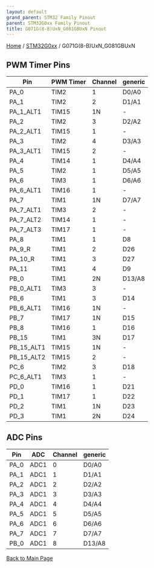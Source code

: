 ```yaml
---
layout: default
grand_parent: STM32 Family Pinout
parent: STM32G0xx Family Pinout
title: G071G(8-B)UxN_G081GBUxN Pinout
---
```


[Home](../../index.md) / [STM32G0xx](../index.md) / G071G(8-B)UxN_G081GBUxN

## PWM Timer Pins

| Pin | PWM Timer | Channel | generic |
| --- | --- | --- | --- |
| PA_0 | TIM2 | 1 | D0/A0 |
| PA_1 | TIM2 | 2 | D1/A1 |
| PA_1_ALT1 | TIM15 | 1N | - |
| PA_2 | TIM2 | 3 | D2/A2 |
| PA_2_ALT1 | TIM15 | 1 | - |
| PA_3 | TIM2 | 4 | D3/A3 |
| PA_3_ALT1 | TIM15 | 2 | - |
| PA_4 | TIM14 | 1 | D4/A4 |
| PA_5 | TIM2 | 1 | D5/A5 |
| PA_6 | TIM3 | 1 | D6/A6 |
| PA_6_ALT1 | TIM16 | 1 | - |
| PA_7 | TIM1 | 1N | D7/A7 |
| PA_7_ALT1 | TIM3 | 2 | - |
| PA_7_ALT2 | TIM14 | 1 | - |
| PA_7_ALT3 | TIM17 | 1 | - |
| PA_8 | TIM1 | 1 | D8 |
| PA_9_R | TIM1 | 2 | D26 |
| PA_10_R | TIM1 | 3 | D27 |
| PA_11 | TIM1 | 4 | D9 |
| PB_0 | TIM1 | 2N | D13/A8 |
| PB_0_ALT1 | TIM3 | 3 | - |
| PB_6 | TIM1 | 3 | D14 |
| PB_6_ALT1 | TIM16 | 1N | - |
| PB_7 | TIM17 | 1N | D15 |
| PB_8 | TIM16 | 1 | D16 |
| PB_15 | TIM1 | 3N | D17 |
| PB_15_ALT1 | TIM15 | 1N | - |
| PB_15_ALT2 | TIM15 | 2 | - |
| PC_6 | TIM2 | 3 | D18 |
| PC_6_ALT1 | TIM3 | 1 | - |
| PD_0 | TIM16 | 1 | D21 |
| PD_1 | TIM17 | 1 | D22 |
| PD_2 | TIM1 | 1N | D23 |
| PD_3 | TIM1 | 2N | D24 |


## ADC Pins

| Pin | ADC | Channel | generic |
| --- | --- | --- | --- |
| PA_0 | ADC1 | 0 | D0/A0 |
| PA_1 | ADC1 | 1 | D1/A1 |
| PA_2 | ADC1 | 2 | D2/A2 |
| PA_3 | ADC1 | 3 | D3/A3 |
| PA_4 | ADC1 | 4 | D4/A4 |
| PA_5 | ADC1 | 5 | D5/A5 |
| PA_6 | ADC1 | 6 | D6/A6 |
| PA_7 | ADC1 | 7 | D7/A7 |
| PB_0 | ADC1 | 8 | D13/A8 |


[Back to Main Page](../../index.md)